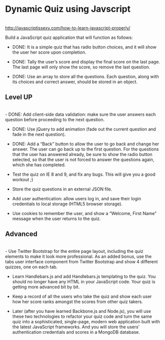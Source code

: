 <h1>Dynamic Quiz using Javscript</h1><br>
<a href="http://javascriptissexy.com/how-to-learn-javascript-properly/" target="_blank">http://javascriptissexy.com/how-to-learn-javascript-properly/</a>


Build a JavaScript quiz application that will function as follows: <br>
- DONE: It is a simple quiz that has radio button choices, and it will show the user her score upon completion.

- DONE: Tally the user’s score and display the final score on the last page. The last page will only show the score, so remove the last question.

- DONE: Use an array to store all the questions. Each question, along with its choices and correct answer, should be stored in an object. 

<h2>Level UP</h2><br>
- DONE: Add client-side data validation: make sure the user answers each question before proceeding to the next question.

- DONE: Use jQuery to add animation (fade out the current question and fade in the next question).

- DONE: Add a “Back” button to allow the user to go back and change her answer. The user can go back up to the first question. For the questions that the user has answered already, be sure to show the radio button selected, so that the user is not forced to answer the questions again, which she has completed.

- Test the quiz on IE 8 and 9, and fix any bugs. This will give you a good workout ;)

- Store the quiz questions in an external JSON file.

- Add user authentication: allow users log in, and save their login credentials to local storage (HTML5 browser storage).

- Use cookies to remember the user, and show a “Welcome, First Name” message when the user returns to the quiz.

<h2>Advanced</h2><br>
- Use Twitter Bootstrap for the entire page layout, including the quiz elements to make it look more professional. As an added bonus, use the tabs user interface component from Twitter Bootstrap and show 4 different quizzes, one on each tab.

- Learn Handlebars.js and add Handlebars.js templating to the quiz. You should no longer have any HTML in your JavaScript code. Your quiz is getting more advanced bit by bit.

- Keep a record of all the users who take the quiz and show each user how her score ranks amongst the scores from other quiz takers.

- Later (after you have learned Backbone.js and Node.js), you will use these two technologies to refactor your quiz code and turn the same quiz into a sophisticated, single-page, modern web application built with the latest JavaScript frameworks. And you will store the users’ authentication credentials and scores in a MongoDB database.
